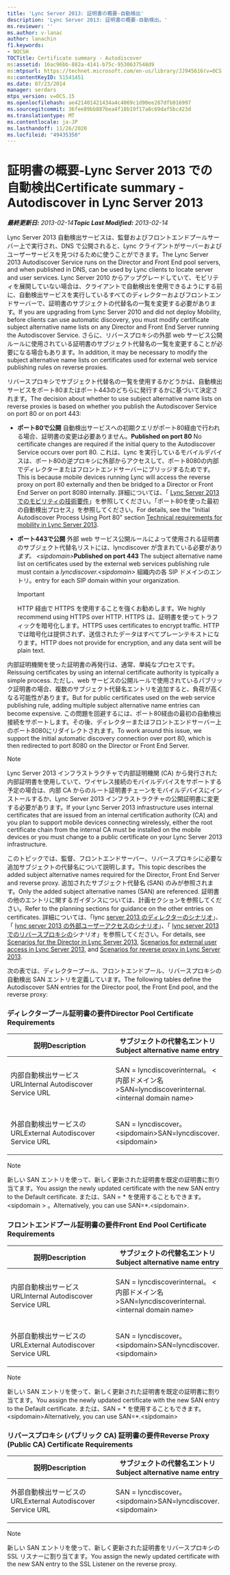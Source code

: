 ```yaml
---
title: 'Lync Server 2013: 証明書の概要-自動検出'
description: 'Lync Server 2013: 証明書の概要-自動検出。'
ms.reviewer: ''
ms.author: v-lanac
author: lanachin
f1.keywords:
- NOCSH
TOCTitle: Certificate summary - Autodiscover
ms:assetid: 16ac96bb-882a-4141-b75c-9530637548d9
ms:mtpsurl: https://technet.microsoft.com/en-us/library/JJ945616(v=OCS.15)
ms:contentKeyID: 51541451
ms.date: 07/23/2014
manager: serdars
mtps_version: v=OCS.15
ms.openlocfilehash: ae421401421434a4c4069c1d90ee287dfb016997
ms.sourcegitcommit: 36fee89bb887bea4f18b19f17a8c69daf5bc423d
ms.translationtype: MT
ms.contentlocale: ja-JP
ms.lasthandoff: 11/26/2020
ms.locfileid: "49435350"
---
```

# <a name="certificate-summary---autodiscover-in-lync-server-2013"></a><span data-ttu-id="7e5d8-103">証明書の概要-Lync Server 2013 での自動検出</span><span class="sxs-lookup"><span data-stu-id="7e5d8-103">Certificate summary - Autodiscover in Lync Server 2013</span></span>

<div data-xmlns="http://www.w3.org/1999/xhtml">

<div class="topic" data-xmlns="http://www.w3.org/1999/xhtml" data-msxsl="urn:schemas-microsoft-com:xslt" data-cs="https://msdn.microsoft.com/">

<div data-asp="https://msdn2.microsoft.com/asp">



</div>

<div id="mainSection">

<div id="mainBody"><span data-ttu-id="7e5d8-104">

<span> </span></span><span class="sxs-lookup"><span data-stu-id="7e5d8-104">

<span> </span></span></span>

<span data-ttu-id="7e5d8-105">_**最終更新日:** 2013-02-14_</span><span class="sxs-lookup"><span data-stu-id="7e5d8-105">_**Topic Last Modified:** 2013-02-14_</span></span>

<span data-ttu-id="7e5d8-106">Lync Server 2013 自動検出サービスは、監督およびフロントエンドプールサーバー上で実行され、DNS で公開されると、Lync クライアントがサーバーおよびユーザーサービスを見つけるために使うことができます。</span><span class="sxs-lookup"><span data-stu-id="7e5d8-106">The Lync Server 2013 Autodiscover Service runs on the Director and Front End pool servers, and when published in DNS, can be used by Lync clients to locate server and user services.</span></span> <span data-ttu-id="7e5d8-107">Lync Server 2010 からアップグレードしていて、モビリティを展開していない場合は、クライアントで自動検出を使用できるようにする前に、自動検出サービスを実行しているすべてのディレクターおよびフロントエンドサーバーで、証明書のサブジェクトの代替名の一覧を変更する必要があります。</span><span class="sxs-lookup"><span data-stu-id="7e5d8-107">If you are upgrading from Lync Server 2010 and did not deploy Mobility, before clients can use automatic discovery, you must modify certificate subject alternative name lists on any Director and Front End Server running the Autodiscover Service.</span></span> <span data-ttu-id="7e5d8-108">さらに、リバースプロキシの外部 web サービス公開ルールに使用されている証明書のサブジェクト代替名の一覧を変更することが必要になる場合もあります。</span><span class="sxs-lookup"><span data-stu-id="7e5d8-108">In addition, it may be necessary to modify the subject alternative name lists on certificates used for external web service publishing rules on reverse proxies.</span></span>

<span data-ttu-id="7e5d8-109">リバースプロキシでサブジェクト代替名の一覧を使用するかどうかは、自動検出サービスをポート80またはポート443のどちらに発行するかに基づいて決定されます。</span><span class="sxs-lookup"><span data-stu-id="7e5d8-109">The decision about whether to use subject alternative name lists on reverse proxies is based on whether you publish the Autodiscover Service on port 80 or on port 443:</span></span>

  - <span data-ttu-id="7e5d8-110">**ポート80で公開**   自動検出サービスへの初期クエリがポート80経由で行われる場合、証明書の変更は必要ありません。</span><span class="sxs-lookup"><span data-stu-id="7e5d8-110">**Published on port 80**   No certificate changes are required if the initial query to the Autodiscover Service occurs over port 80.</span></span> <span data-ttu-id="7e5d8-111">これは、Lync を実行しているモバイルデバイスは、ポート80の逆プロキシに外部からアクセスして、ポート8080の内部でディレクターまたはフロントエンドサーバーにブリッジするためです。</span><span class="sxs-lookup"><span data-stu-id="7e5d8-111">This is because mobile devices running Lync will access the reverse proxy on port 80 externally and then be bridged to a Director or Front End Server on port 8080 internally.</span></span> <span data-ttu-id="7e5d8-112">詳細については、「 [Lync Server 2013 でのモビリティの技術要件](lync-server-2013-technical-requirements-for-mobility.md)」を参照してください。「ポート80を使った最初の自動検出プロセス」を参照してください。</span><span class="sxs-lookup"><span data-stu-id="7e5d8-112">For details, see the "Initial Autodiscover Process Using Port 80" section [Technical requirements for mobility in Lync Server 2013](lync-server-2013-technical-requirements-for-mobility.md).</span></span>

  - <span data-ttu-id="7e5d8-113">**ポート443で公開**  外部 web サービス公開ルールによって使用される証明書のサブジェクト代替名リストには、lyncdiscover が含まれている必要があり *ます。 \<sipdomain\>*</span><span class="sxs-lookup"><span data-stu-id="7e5d8-113">**Published on port 443**   The subject alternative name list on certificates used by the external web services publishing rule must contain a *lyncdiscover.\<sipdomain\>*</span></span> <span data-ttu-id="7e5d8-114">組織内の各 SIP ドメインのエントリ。</span><span class="sxs-lookup"><span data-stu-id="7e5d8-114">entry for each SIP domain within your organization.</span></span>
    
    <div>
    

    > [!IMPORTANT]  
    > <span data-ttu-id="7e5d8-115">HTTP 経由で HTTPS を使用することを強くお勧めします。</span><span class="sxs-lookup"><span data-stu-id="7e5d8-115">We highly recommend using HTTPS over HTTP.</span></span> <span data-ttu-id="7e5d8-116">HTTPS は、証明書を使ってトラフィックを暗号化します。</span><span class="sxs-lookup"><span data-stu-id="7e5d8-116">HTTPS uses certificates to encrypt traffic.</span></span> <span data-ttu-id="7e5d8-117">HTTP では暗号化は提供されず、送信されたデータはすべてプレーンテキストになります。</span><span class="sxs-lookup"><span data-stu-id="7e5d8-117">HTTP does not provide for encryption, and any data sent will be plain text.</span></span>

    
    </div>

<span data-ttu-id="7e5d8-118">内部証明機関を使った証明書の再発行は、通常、単純なプロセスです。</span><span class="sxs-lookup"><span data-stu-id="7e5d8-118">Reissuing certificates by using an internal certificate authority is typically a simple process.</span></span> <span data-ttu-id="7e5d8-119">ただし、web サービスの公開ルールで使用されているパブリック証明書の場合、複数のサブジェクト代替名エントリを追加すると、負荷が高くなる可能性があります。</span><span class="sxs-lookup"><span data-stu-id="7e5d8-119">But for public certificates used on the web service publishing rule, adding multiple subject alternative name entries can become expensive.</span></span> <span data-ttu-id="7e5d8-120">この問題を回避するには、ポート80経由の最初の自動検出接続をサポートします。その後、ディレクターまたはフロントエンドサーバー上のポート8080にリダイレクトされます。</span><span class="sxs-lookup"><span data-stu-id="7e5d8-120">To work around this issue, we support the initial automatic discovery connection over port 80, which is then redirected to port 8080 on the Director or Front End Server.</span></span>

<div>


> [!NOTE]  
> <span data-ttu-id="7e5d8-121">Lync Server 2013 インフラストラクチャで内部証明機関 (CA) から発行された内部証明書を使用していて、ワイヤレス接続のモバイルデバイスをサポートする予定の場合は、内部 CA からのルート証明書チェーンをモバイルデバイスにインストールするか、Lync Server 2013 インフラストラクチャの公開証明書に変更する必要があります。</span><span class="sxs-lookup"><span data-stu-id="7e5d8-121">If your Lync Server 2013 infrastructure uses internal certificates that are issued from an internal certification authority (CA) and you plan to support mobile devices connecting wirelessly, either the root certificate chain from the internal CA must be installed on the mobile devices or you must change to a public certificate on your Lync Server 2013 infrastructure.</span></span>



</div>

<span data-ttu-id="7e5d8-122">このトピックでは、監督、フロントエンドサーバー、リバースプロキシに必要な追加サブジェクトの代替名について説明します。</span><span class="sxs-lookup"><span data-stu-id="7e5d8-122">This topic describes the added subject alternative names required for the Director, Front End Server and reverse proxy.</span></span> <span data-ttu-id="7e5d8-123">追加されたサブジェクト代替名 (SAN) のみが参照されます。</span><span class="sxs-lookup"><span data-stu-id="7e5d8-123">Only the added subject alternative names (SAN) are referenced.</span></span> <span data-ttu-id="7e5d8-124">証明書の他のエントリに関するガイダンスについては、計画セクションを参照してください。</span><span class="sxs-lookup"><span data-stu-id="7e5d8-124">Refer to the planning sections for guidance on the other entries on certificates.</span></span> <span data-ttu-id="7e5d8-125">詳細については、「lync [server 2013 のディレクターのシナリオ](lync-server-2013-scenarios-for-the-director.md)」、「 [lync server 2013 の外部ユーザーアクセスのシナリオ](lync-server-2013-scenarios-for-external-user-access.md)」、「 [lync server 2013 でのリバースプロキシの](lync-server-2013-scenarios-for-reverse-proxy.md)シナリオ」を参照してください。</span><span class="sxs-lookup"><span data-stu-id="7e5d8-125">For details, see [Scenarios for the Director in Lync Server 2013](lync-server-2013-scenarios-for-the-director.md), [Scenarios for external user access in Lync Server 2013](lync-server-2013-scenarios-for-external-user-access.md), and [Scenarios for reverse proxy in Lync Server 2013](lync-server-2013-scenarios-for-reverse-proxy.md).</span></span>

<span data-ttu-id="7e5d8-126">次の表では、ディレクタープール、フロントエンドプール、リバースプロキシの自動検出 SAN エントリを定義しています。</span><span class="sxs-lookup"><span data-stu-id="7e5d8-126">The following tables define the Autodiscover SAN entries for the Director pool, the Front End pool, and the reverse proxy:</span></span>

### <a name="director-pool-certificate-requirements"></a><span data-ttu-id="7e5d8-127">ディレクタープール証明書の要件</span><span class="sxs-lookup"><span data-stu-id="7e5d8-127">Director Pool Certificate Requirements</span></span>

<table>
<colgroup>
<col style="width: 50%" />
<col style="width: 50%" />
</colgroup>
<thead>
<tr class="header">
<th><span data-ttu-id="7e5d8-128">説明</span><span class="sxs-lookup"><span data-stu-id="7e5d8-128">Description</span></span></th>
<th><span data-ttu-id="7e5d8-129">サブジェクトの代替名エントリ</span><span class="sxs-lookup"><span data-stu-id="7e5d8-129">Subject alternative name entry</span></span></th>
</tr>
</thead>
<tbody>
<tr class="odd">
<td><p><span data-ttu-id="7e5d8-130">内部自動検出サービス URL</span><span class="sxs-lookup"><span data-stu-id="7e5d8-130">Internal Autodiscover Service URL</span></span></p></td>
<td><p><span data-ttu-id="7e5d8-131">SAN = lyncdiscoverinternal。 &lt;内部ドメイン名&gt;</span><span class="sxs-lookup"><span data-stu-id="7e5d8-131">SAN=lyncdiscoverinternal.&lt;internal domain name&gt;</span></span></p></td>
</tr>
<tr class="even">
<td><p><span data-ttu-id="7e5d8-132">外部自動検出サービスの URL</span><span class="sxs-lookup"><span data-stu-id="7e5d8-132">External Autodiscover Service URL</span></span></p></td>
<td><p><span data-ttu-id="7e5d8-133">SAN = lyncdiscover。 &lt;sipdomain&gt;</span><span class="sxs-lookup"><span data-stu-id="7e5d8-133">SAN=lyncdiscover.&lt;sipdomain&gt;</span></span></p></td>
</tr>
</tbody>
</table>


<div>


> [!NOTE]  
> <span data-ttu-id="7e5d8-134">新しい SAN エントリを使って、新しく更新された証明書を既定の証明書に割り当てます。</span><span class="sxs-lookup"><span data-stu-id="7e5d8-134">You assign the newly updated certificate with the new SAN entry to the Default certificate.</span></span> <span data-ttu-id="7e5d8-135">または、SAN = \* を使用することもできます。 &lt;sipdomain &gt; 。</span><span class="sxs-lookup"><span data-stu-id="7e5d8-135">Alternatively, you can use SAN=\*.&lt;sipdomain&gt;.</span></span>



</div>

### <a name="front-end-pool-certificate-requirements"></a><span data-ttu-id="7e5d8-136">フロントエンドプール証明書の要件</span><span class="sxs-lookup"><span data-stu-id="7e5d8-136">Front End Pool Certificate Requirements</span></span>

<table>
<colgroup>
<col style="width: 50%" />
<col style="width: 50%" />
</colgroup>
<thead>
<tr class="header">
<th><span data-ttu-id="7e5d8-137">説明</span><span class="sxs-lookup"><span data-stu-id="7e5d8-137">Description</span></span></th>
<th><span data-ttu-id="7e5d8-138">サブジェクトの代替名エントリ</span><span class="sxs-lookup"><span data-stu-id="7e5d8-138">Subject alternative name entry</span></span></th>
</tr>
</thead>
<tbody>
<tr class="odd">
<td><p><span data-ttu-id="7e5d8-139">内部自動検出サービス URL</span><span class="sxs-lookup"><span data-stu-id="7e5d8-139">Internal Autodiscover Service URL</span></span></p></td>
<td><p><span data-ttu-id="7e5d8-140">SAN = lyncdiscoverinternal。 &lt;内部ドメイン名&gt;</span><span class="sxs-lookup"><span data-stu-id="7e5d8-140">SAN=lyncdiscoverinternal.&lt;internal domain name&gt;</span></span></p></td>
</tr>
<tr class="even">
<td><p><span data-ttu-id="7e5d8-141">外部自動検出サービスの URL</span><span class="sxs-lookup"><span data-stu-id="7e5d8-141">External Autodiscover Service URL</span></span></p></td>
<td><p><span data-ttu-id="7e5d8-142">SAN = lyncdiscover。 &lt;sipdomain&gt;</span><span class="sxs-lookup"><span data-stu-id="7e5d8-142">SAN=lyncdiscover.&lt;sipdomain&gt;</span></span></p></td>
</tr>
</tbody>
</table>


<div>


> [!NOTE]  
> <span data-ttu-id="7e5d8-143">新しい SAN エントリを使って、新しく更新された証明書を既定の証明書に割り当てます。</span><span class="sxs-lookup"><span data-stu-id="7e5d8-143">You assign the newly updated certificate with the new SAN entry to the Default certificate.</span></span> <span data-ttu-id="7e5d8-144">または、SAN = \* を使用することもできます。 &lt;sipdomain&gt;</span><span class="sxs-lookup"><span data-stu-id="7e5d8-144">Alternatively, you can use SAN=\*.&lt;sipdomain&gt;</span></span>



</div>

### <a name="reverse-proxy-public-ca-certificate-requirements"></a><span data-ttu-id="7e5d8-145">リバースプロキシ (パブリック CA) 証明書の要件</span><span class="sxs-lookup"><span data-stu-id="7e5d8-145">Reverse Proxy (Public CA) Certificate Requirements</span></span>

<table>
<colgroup>
<col style="width: 50%" />
<col style="width: 50%" />
</colgroup>
<thead>
<tr class="header">
<th><span data-ttu-id="7e5d8-146">説明</span><span class="sxs-lookup"><span data-stu-id="7e5d8-146">Description</span></span></th>
<th><span data-ttu-id="7e5d8-147">サブジェクトの代替名エントリ</span><span class="sxs-lookup"><span data-stu-id="7e5d8-147">Subject alternative name entry</span></span></th>
</tr>
</thead>
<tbody>
<tr class="odd">
<td><p><span data-ttu-id="7e5d8-148">外部自動検出サービスの URL</span><span class="sxs-lookup"><span data-stu-id="7e5d8-148">External Autodiscover Service URL</span></span></p></td>
<td><p><span data-ttu-id="7e5d8-149">SAN = lyncdiscover。 &lt;sipdomain&gt;</span><span class="sxs-lookup"><span data-stu-id="7e5d8-149">SAN=lyncdiscover.&lt;sipdomain&gt;</span></span></p></td>
</tr>
</tbody>
</table>


<div>


> [!NOTE]  
> <span data-ttu-id="7e5d8-150">新しい SAN エントリを使って、新しく更新された証明書をリバースプロキシの SSL リスナーに割り当てます。</span><span class="sxs-lookup"><span data-stu-id="7e5d8-150">You assign the newly updated certificate with the new SAN entry to the SSL Listener on the reverse proxy.</span></span>



<span data-ttu-id="7e5d8-151"></div>

</div>

<span> </span>

</div>

</div>

</span><span class="sxs-lookup"><span data-stu-id="7e5d8-151"></div>

</div>

<span> </span>

</div>

</div>

</span></span></div>


